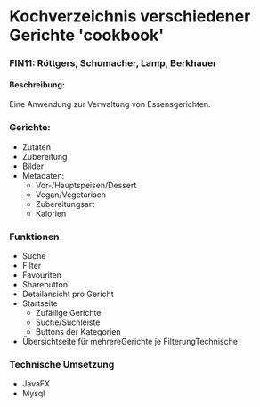 # Kochverzeichnis verschiedener Gerichte 'cookbook'
### FIN11: Röttgers, Schumacher, Lamp, Berkhauer

#### Beschreibung:

Eine Anwendung zur Verwaltung von Essensgerichten.

### Gerichte:
* Zutaten
* Zubereitung
* Bilder
* Metadaten:
  * Vor-/Hauptspeisen/Dessert
  * Vegan/Vegetarisch
  * Zubereitungsart
  * Kalorien

### Funktionen
* Suche
* Filter
* Favouriten
* Sharebutton
* Detailansicht pro Gericht
* Startseite
    * Zufällige Gerichte
    * Suche/Suchleiste
    * Buttons der Kategorien
* Übersichtseite für mehrereGerichte je FilterungTechnische

### Technische Umsetzung
* JavaFX
* Mysql


